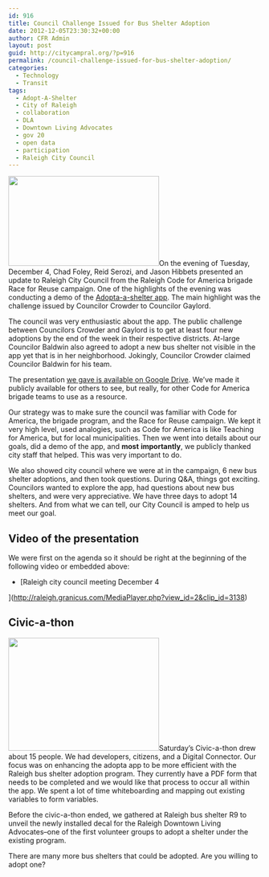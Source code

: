 ```yaml
---
id: 916
title: Council Challenge Issued for Bus Shelter Adoption
date: 2012-12-05T23:30:32+00:00
author: CFR Admin
layout: post
guid: http://citycampral.org/?p=916
permalink: /council-challenge-issued-for-bus-shelter-adoption/
categories:
  - Technology
  - Transit
tags:
  - Adopt-A-Shelter
  - City of Raleigh
  - collaboration
  - DLA
  - Downtown Living Advocates
  - gov 20
  - open data
  - participation
  - Raleigh City Council
---
```

<a href="http://citycampral.org/2012/11/raleigh-code-for-america-brigade-launches-adopt-a-shelter-web-application/adoptashelter_600x359/" rel="attachment wp-att-901"><img class="alignright size-medium wp-image-901" title="adoptashelter_600x359" src="http://citycampral.org/wp-content/uploads/2012/11/adoptashelter_600x359-300x179.png" alt="" width="300" height="179" /></a>On the evening of Tuesday, December 4, Chad Foley, Reid Serozi, and Jason Hibbets presented an update to Raleigh City Council from the Raleigh Code for America brigade Race for Reuse campaign. One of the highlights of the evening was conducting a demo of the <a title="Adopta-a-shelter app" href="http://adoptashelter.raleighnc.gov/" target="_blank">Adopta-a-shelter app</a>. The main highlight was the challenge issued by Councilor Crowder to Councilor Gaylord.<!--more-->

The council was very enthusiastic about the app. The public challenge between Councilors Crowder and Gaylord is to get at least four new adoptions by the end of the week in their respective districts. At-large Councilor Baldwin also agreed to adopt a new bus shelter not visible in the app yet that is in her neighborhood. Jokingly, Councilor Crowder claimed Councilor Baldwin for his team.

The presentation <a title="we gave is available on Google Drive" href="https://docs.google.com/presentation/d/1WjXVfNAtgFeKDoBo88im3UMWpMTTSUkgAnYK2NcMy1g/edit" target="_blank">we gave is available on Google Drive</a>. We&#8217;ve made it publicly available for others to see, but really, for other Code for America brigade teams to use as a resource.

Our strategy was to make sure the council was familiar with Code for America, the brigade program, and the Race for Reuse campaign. We kept it very high level, used analogies, such as Code for America is like Teaching for America, but for local municipalities. Then we went into details about our goals, did a demo of the app, and **most** **importantly**, we publicly thanked city staff that helped. This was very important to do.

We also showed city council where we were at in the campaign, 6 new bus shelter adoptions, and then took questions. During Q&A, things got exciting. Councilors wanted to explore the app, had questions about new bus shelters, and were very appreciative. We have three days to adopt 14 shelters. And from what we can tell, our City Council is amped to help us meet our goal.

## Video of the presentation

We were first on the agenda so it should be right at the beginning of the following video or embedded above:

  * [Raleigh city council meeting December 4
  
](http://raleigh.granicus.com/MediaPlayer.php?view_id=2&clip_id=3138) 



## Civic-a-thon

<a href="http://citycampral.org/2012/12/council-challenge-issued-for-bus-shelter-adoption/adopta_dla/" rel="attachment wp-att-920"><img class="alignright size-medium wp-image-920" title="adopta_dla" src="http://citycampral.org/wp-content/uploads/2012/12/adopta_dla-300x225.jpg" alt="" width="300" height="225" /></a>Saturday&#8217;s Civic-a-thon drew about 15 people. We had developers, citizens, and a Digital Connector. Our focus was on enhancing the adopta app to be more efficient with the Raleigh bus shelter adoption program. They currently have a PDF form that needs to be completed and we would like that process to occur all within the app. We spent a lot of time whiteboarding and mapping out existing variables to form variables.

Before the civic-a-thon ended, we gathered at Raleigh bus shelter R9 to unveil the newly installed decal for the Raleigh Downtown Living Advocates&#8211;one of the first volunteer groups to adopt a shelter under the existing program.

There are many more bus shelters that could be adopted. Are you willing to adopt one?